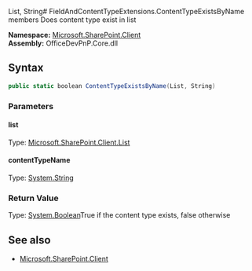 List, String# FieldAndContentTypeExtensions.ContentTypeExistsByName members
Does content type exist in list  

**Namespace:** [Microsoft.SharePoint.Client](Microsoft.SharePoint.Client.md)  
**Assembly:** OfficeDevPnP.Core.dll  
## Syntax
```C#
public static boolean ContentTypeExistsByName(List, String)
```
### Parameters
#### list
Type: [Microsoft.SharePoint.Client.List](Microsoft.SharePoint.Client.List.md) 
#### 
#### contentTypeName
Type: [System.String](System.String.md) 
#### 
### Return Value
Type: [System.Boolean](System.Boolean.md)True if the content type exists, false otherwise
## See also
- [Microsoft.SharePoint.Client](Microsoft.SharePoint.Client.md)

